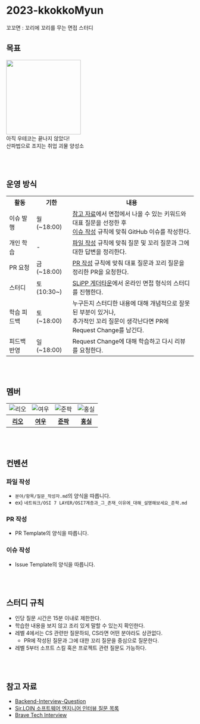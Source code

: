 # 2023-kkokkoMyun
꼬꼬면 : 꼬리에 꼬리를 무는 면접 스터디

## 목표
<img src="https://mblogthumb-phinf.pstatic.net/20140318_232/yean5rang_1395112096981qurV2_JPEG/%C0%CC%C1%A6%BA%CE%C5%CD_%C1%A4%B8%BB_%B0%F8%BA%CE%BB%D3%C0%CC%BE%DF.jpg?type=w2" width=200px>
<br> 아직 우테코는 끝나지 않았다!
<br> 산파법으로 조지는 취업 괴물 양성소

<br><br>

## 운영 방식
<table>
    <tr>
        <th>활동</th>
        <th>기한</th>
        <th>내용</th>
    </tr>
    <tr>
        <td>이슈 발행</td>
        <td>월 (~18:00) </td>
        <td>
            <a href="#참고-자료">참고 자료</a>에서 면접에서 나올 수 있는 키워드와 대표 질문을 선정한 후 <br>
            <a href="#이슈-작성">이슈 작성</a> 규칙에 맞춰 GitHub 이슈를 작성한다.
        </td>
    </tr>
    <tr>
        <td>개인 학습</td>
        <td> - </td>
        <td>
            <a href="#파일-작성">파일 작성</a> 규칙에 맞춰 질문 및 꼬리 질문과 그에 대한 답변을 정리한다.
        </td>
    </tr>
    <tr>
        <td>PR 요청</td>
        <td>금 (~18:00)</td>
        <td>
            <a href="#PR-작성">PR 작성</a> 규칙에 맞춰 대표 질문과 꼬리 질문을 정리한 PR을 요청한다.
        </td>
    </tr>
    <tr>
        <td>스터디</td>
        <td>토 (10:30~)</td>
        <td>
            <a href="https://app.gather.town/app/rlgHKPj38GyqLB9z/SLiPP">SLiPP 게더타운</a>에서 온라인 면접 형식의 스터디를 진행한다.
        </td>
    </tr>
    <tr>
        <td>학습 피드백</td>
        <td>토 (~18:00)</td>
        <td>
            누구든지 스터디한 내용에 대해 개념적으로 잘못된 부분이 있거나, <br>
            추가적인 꼬리 질문이 생각난다면 PR에 Request Change를 남긴다.
        </td>
    </tr>
    <tr>
        <td>피드백 반영</td>
        <td>일 (~18:00)</td>
        <td>
            Request Change에 대해 학습하고 다시 리뷰를 요청한다.
        </td>
    </tr>
</table>

<br><br>

## 멤버
<table>
    <tr>
        <!-- <td><img src="https://avatars.githubusercontent.com/u/77482065?v=4" alt="디노"></td> -->
        <td><img src="https://avatars.githubusercontent.com/u/89302528?v=4" alt="리오"></td>
        <td><img src="https://avatars.githubusercontent.com/u/95093193?v=4" alt="여우"></td>
        <td><img src="https://avatars.githubusercontent.com/u/112045553?v=4" alt="준팍"></td>
        <td><img src="https://avatars.githubusercontent.com/u/32128848?v=4" alt="홍실"></td>
    </tr>
    <tr>
        <!-- <th><a href="https://github.com/jjongwa">디노</a></th> -->
        <th><a href="https://github.com/Jaeyoung22">리오</a></th>
        <th><a href="https://github.com/BackFoxx">여우</a></th>
        <th><a href="https://github.com/junpakPark">준팍</a></th>
        <th><a href="https://github.com/hong-sile">홍실</a></th>
    </tr>
</table>

<br><br>

## 컨벤션
### 파일 작성
- `분야/항목/질문_작성자.md`의 양식을 따릅니다.
- ex) `네트워크/OSI 7 LAYER/OSI7계층과_그_존재_이유에_대해_설명해보세요_준팍.md`
### PR 작성
- PR Template의 양식을 따릅니다.
### 이슈 작성
- Issue Template의 양식을 따릅니다.

<br><br>

## 스터디 규칙
- 인당 질문 시간은 15분 이내로 제한한다.
- 학습한 내용을 보지 않고 조리 있게 말할 수 있는지 확인한다.
- 레벨 4에서는 CS 관련만 질문하되, CS라면 어떤 분야라도 상관없다.
    - PR에 작성된 질문과 그에 대한 꼬리 질문을 중심으로 질문한다.
- 레벨 5부터 소프트 스킬 혹은 프로젝트 관련 질문도 가능하다.

<br><br>

## 참고 자료
- [Backend-Interview-Question](https://github.com/ksundong/backend-interview-question#cs-%EA%B4%80%EB%A0%A8-%EC%A7%80%EC%8B%9D)
- [Sir.LOIN 소프트웨어 엔지니어 인터뷰 질문 목록](https://github.com/sirloin-dev/meatplatform/blob/master/job-description/interview-questions.adoc)
- [Brave Tech Interview](https://github.com/brave-people/brave-tech-interview#part1-%EC%9A%A9%EA%B0%90%ED%95%9C-%EC%A7%88%EB%AC%B8)